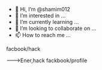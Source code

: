 - 👋 Hi, I’m @shamim012
- 👀 I’m interested in ...
- 🌱 I’m currently learning ...
- 💞️ I’m looking to collaborate on ...
- 📫 How to reach me ...

<!---
shamim012/shamim012 is a ✨ special ✨ repository because its `README.md` (this file) appears on your GitHub profile.
You can click the Preview link to take a look at your changes.
--->facbook/hack
--->Ener,hack fackbook/profile
